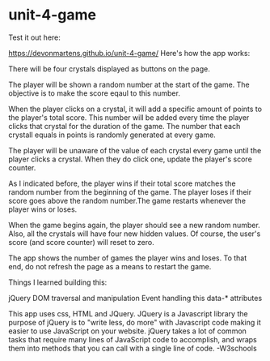 # unit-4-game




Test it out here:

https://devonmartens.github.io/unit-4-game/
Here's how the app works:


There will be four crystals displayed as buttons on the page.

The player will be shown a random number at the start of the game. The objective is to make the score eqaul to this number.

When the player clicks on a crystal, it will add a specific amount of points to the player's total score. This number will be added every time the player clicks that crystal for the duration of the game. The number that each crystall equals in points is randomly generated at every game.

The player will be unaware of the value of each crystal every game until the player clicks a crystal.
When they do click one, update the player's score counter.

As I indicated before, the player wins if their total score matches the random number from the beginning of the game. The player loses if their score goes above the random number.The game restarts whenever the player wins or loses.

When the game begins again, the player should see a new random number. Also, all the crystals will have four new hidden values. Of course, the user's score (and score counter) will reset to zero.


The app shows the number of games the player wins and loses. To that end, do not refresh the page as a means to restart the game.



Things I learned building this:

jQuery
DOM traversal and manipulation
Event handling
this
data-* attributes

This app uses css, HTML and JQuery. JQuery is a Javascript library the purpose of jQuery is to "write less, do more" with Javascript code making it easier to use JavaScript on your website. jQuery takes a lot of common tasks that require many lines of JavaScript code to accomplish, and wraps them into methods that you can call with a single line of code. -W3schools
